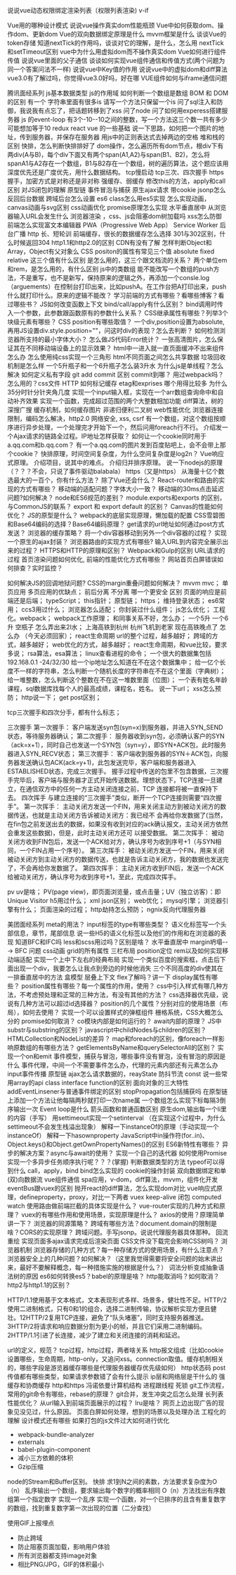 说说vue动态权限绑定渲染列表〔权限列表渲染) v-if

Vue用的哪种设计模式
说说vue操作真实dom性能瓶颈
Vue中如何获取dom、操作dom、更新dom
Vue的双向数据绑定原理是什么
mvvm框架是什么
谈谈Vue的token存储
知道nextTick的作用吗，谈谈对它的理解，是什么，怎么用
nextTick和setTimeout区别
vue中为什么用虚拟dom而不操作真实dom
Vue如何进行组件传值
说说vue里面的父子通信
谈谈如何实现vue组件通信和传值方式(两个问题为同一个答案问法不一样)
说说vue中Key值的作用
说说vue中的虚拟dom和diff算法
vue3.0有了解过吗，你觉得vue3.0好吗，好在哪
VUE组件如何与iframe通信问题


腾讯面经系列
js基本数据类型 
js的作用域
如何判断一个数组是数组
BOM 和 DOM的区别
有一个 字符串里面有很多is 请写一个方法只保留一个is
问了sql注入和防御，我说我有点忘了，把话题转移到了xss
问了node 问了如何用experess搭建服务器
js 的event-loop
有3个-10--10之间的整数，写一个方法这三个数一共有多少可能想加等于10
redux
react vue 的一些基础
说一下思路，如何把一个图片的地址，传到服务器，并保存在服务器
用js中的正则表达式去掉两边的空格
堆和栈的区别
快排，怎么判断快排排好了
dom操作，怎么遍历所有dom节点，根div下有两div(A与B)，每个div下面又有两个span(A1,A2)与span(B1、B2)，怎么将spanA1与A2存在一个数组，B1与B2存在一个数组，树的遍历算法，这个题应该用深度优先还是广度优先，用什么数据结构。
tcp慢启动
tcp三次、四次握手
https握手，加密方式是对称还是非对称
强缓存、弱缓存
修改this的方法，apply和call区别
对JS闭包的理解
原型链
事件冒泡与捕获
原生ajax请求 带cookie
jsonp怎么反回后台数据
跨域后台怎么设置
es6 class怎么用es5实现
怎么实现动画，canvas动画与svg区别
css动画优化
promise原理怎么实现
水平垂直居中
从浏览器输入URL会发生什么
浏览器渲染 ，css、js会阻塞dom树加载吗
xss怎么防御
前端怎么实现富文本编辑器
PWA（Progressive Web App）
Service Worker
后台广播
http 长、短轮训
前端缓存，很长的数据缓存怎么选择
301与302区别，什么时候返回304
http1.1和http2.0的区别
CDN有没有了解
怎样判断Object和Array，Object有父对象么
CSS positon的属性有常见三个值 absolute fixed relative 这三个值有什么区别 是怎么用的，这三个跟文档流的关系？
两个单位em和rem，是怎么用的，有什么区别
js中的类数组
能不能改写一个数组的push方法，不是重写，也不是新写，保持原来的逻辑之外，再添加一个consle.log（arguements）在控制台打印出来，比如pushA。在工作台把A打印出来，push什么就打印什么。原来的逻辑不能改？
学习前端的方式有哪些？看哪些博客？看过哪些书？
JS如何改变函数上下文
bind/call/apply有什么区别？
bind调用时传入一个参数，此参数跟函数原有的参数什么关系？
CSS继承属性有哪些？列举3个
块级元素有哪些？
CSS position有哪些取值？
一个div,position设置为absolute,再用JS设置div.style.position=""，问这时div的表现？怎么去判断？
如何检测浏览器所支持的最小字体大小？
怎么做JS代码Error统计？
一张高清图片，怎么保证其在不同移动端设备上的显示效果？
html中一进入就一直页面缓冲不出来组件怎么办
怎么使用纯css实现一个三角形
html不同页面之间怎么共享数据
垃圾回收机制是怎么样
一个5升瓶子和一个6升瓶子怎么装3升水
为什么js是单线程？怎么解决
如何定义私有字段
git add commit 区别 commit到哪？
用过webpack吗？怎么用的？css文件
HTTP 如何标记缓存
etag和exprises 哪个用得比较多 为什么
35分时针分针夹角几度
实现一个input输入框，实现在一个arr数组查询命中和自动补齐效果
实现一个函数，完成超过范围的两个大整数相加功能
diff算法，树的深搜广搜
缓存机制，如何缓存图片
非递归便利二叉树
web性能优化
浏览器连接限制，编码怎么解决，http2.0
网络安全, xss, csrf
有一个数组，对这个数组按顺序进行异步处理，一个处理完才开始下一个，然后问用foreach行不行。
介绍发一个Ajax请求的链路全过程。IP地址怎样获取？
如何让一个cookie同时用于a.qq.com和b.qq.com？
有一个a.qq.com的图片发到百度贴吧上，会不会带上那个cookie？
快排原理，时间空间复杂度，为什么空间复杂度是log2n？
Vue响应式原理。
介绍项目，说其中的难点。
介绍归并排序原理。
说一下nodejs的原理（？？？不会，只说了事件驱动balabala）
https（又是https）
从海量十亿个数选最大的一百个，你有什么方法？
除了Vue还会什么？
React-router和路由的实现的方式有哪些？
移动端的适配问题？字体大小一致？
移动端的30ms点击延迟问题?如何解决？
node和ES6规范的差别？
module.exports和exports 的区别，与CommonJS的联系？
export 和 export default 的区别？
Canvas的性能如何优化？
JS的原型是什么？
webpack的底层实现原理，懒加载的配置
CSS雪碧图和Base64编码的选择？Base64编码原理？
get请求的url地址如何通过post方式发送？
浏览器的缓存策略？
将一个div容器移动到另外一个div容器的过程？
实现一个原生的ajax封装？
浏览器路由的实现方式有哪些?
输入URL到内容完全展示出来的过程？
HTTPS和HTTP的原理和区别？
Webpack和Gulp的区别
URL请求的过程
首页渲染问题如何优化, 前端的性能优化方式有哪些？
网站首页白屏错误如何排查？实时监控？


如何解决JS的回调地狱问题?
CSS的margin重叠问题如何解决？
mvvm mvc；
单页应用 多页应用的优缺点；
前后分离 不分离 哪一个更安全 区别 页面的响应是前端还是后端；
typeScript；
this指针；
原型链；
https；
维持登录状态；
es6常用；
ccs3用过什么；
浏览器怎么适配；
你封装过什么组件；
js怎么优化；
工程化。webpack；
webpack工作原理；
和同事关系不好，怎么办；
一个5升 一个6升 空瓶子 怎么弄出来2l水；
上海高铁到杭州 杭州飞机到老家 现在高铁晚点了 怎么办 （今天必须回家）；
react生命周期
url的整个过程，越多越好；
跨域的方式，越多越好；
web优化的方式，越多越好；
react生命周期，和vue比较，要求多说；
rsa算法，esa算法；
linux查看进程的命令；
一个很大的数据集包括192.168.0.1 -24/32/30 给一个ip地址怎么知道在不在这个数据集中；
给一亿个长度不一样的字符串，怎么判断一个随机长度的字符串在不在这个里面（字典树）；
给一堆整数，怎么判断这个整数在不在这一堆数里面（位图）；
一个表有姓名年龄课程，sql数据库找每个人的最高成绩，课程名，姓名。
说一下url；
xss怎么预防；
http说一下；
get post区别；

tcp三次握手和四次分手，都有什么标志；

三次握手
第一次握手： 客户端发送syn包(syn=x)到服务器，并进入SYN_SEND状态，等待服务器确认；
第二次握手： 服务器收到syn包，必须确认客户的SYN（ack=x+1），同时自己也发送一个SYN包（syn=y），即SYN+ACK包，此时服务器进入SYN_RECV状态；
第三次握手： 客户端收到服务器的SYN＋ACK包，向服务器发送确认包ACK(ack=y+1)，此包发送完毕，客户端和服务器进入ESTABLISHED状态，完成三次握手。
握手过程中传送的包里不包含数据，三次握手完毕后，客户端与服务器才正式开始传送数据。理想状态下，TCP连接一旦建立，在通信双方中的任何一方主动关闭连接之前，TCP 连接都将被一直保持下去。
四次挥手
与建立连接的“三次握手”类似，断开一个TCP连接则需要“四次握手”。
第一次挥手： 主动关闭方发送一个FIN，用来关闭主动方到被动关闭方的数据传送，也就是主动关闭方告诉被动关闭方：我已经不 会再给你发数据了(当然，在fin包之前发送出去的数据，如果没有收到对应的ack确认报文，主动关闭方依然会重发这些数据)，但是，此时主动关闭方还可 以接受数据。
第二次挥手： 被动关闭方收到FIN包后，发送一个ACK给对方，确认序号为收到序号+1（与SYN相同，一个FIN占用一个序号）。
第三次挥手： 被动关闭方发送一个FIN，用来关闭被动关闭方到主动关闭方的数据传送，也就是告诉主动关闭方，我的数据也发送完了，不会再给你发数据了。
第四次挥手： 主动关闭方收到FIN后，发送一个ACK给被动关闭方，确认序号为收到序号+1，至此，完成四次挥手。



pv uv是啥；
PV(page view)，即页面浏览量，或点击量；UV（独立访客）：即Unique Visitor
h5用过什么；
xml json区别；
web优化；
mysql引擎；
浏览器引擎有什么；
页面渲染的过程；
http劫持怎么预防；
ngnix反向代理服务器

美团面经系列
meta的用法？
input标签的type有哪些类型？
语义化标签写一个头部信息，章节，尾部信息
说一些H5的语义化标签以及他们的作用和在浏览器的表现
知道BFC和IFC吗
less和scss用过吗？区别是啥？
水平垂直居中
margin坍塌---> BFC 问题
css动画
grid的所有属性
三栏布局
position定位
rem以及如何实现移动端适配
实现一个上中下左右的经典布局
实现一个类似百度的搜索框，点击后下面出现一个div，我要怎么让我点到旁边的时候他消失
三个不同高度的div使其在一排垂直居中的方法
盒模型
层叠上下文
flex了解吗？讲一下
display属性有哪些？
position属性有哪些？每一个属性的作用，使用？
css中引入样式有哪几种方法，不考虑预处理和正常的三种方法，有没有其他的方法？
css选择器优先级，说说有几种方法可以超过id选择器？
position的几个属性？分别对应的使用场景（布局），如何去使用？
实现一个可以设置样式的弹框组件
栅格系统，CSS大概怎么分的
promise如何取消？
co模块内部是如何运行的？
await内部的原理？
JS中substr与substring的区别？
javascript中childNodes与children的区别？
HTMLCollection和NodeList的差异？
map和foreach的区别，像foreach一样影响原数组的有哪些方法？
getElementsByName和querySelectorAll的区别？
实现一个on和emit
事件模型，捕获与冒泡，哪些事件没有冒泡，没有冒泡的原因是什么
事件代理，中间一个不需要事件怎么办，代理的元素内部还有元素怎么办
input事件传播
原型链
ajax怎么请求数据的，reayState
防抖节流
const
说一些常用array的api
class interface function的区别
面向对象的三大特性
addEventLinsener与普通事件绑定的区别
stopPropagation包括捕获吗
在原型链上添加一个方法让他每隔两秒就打印一次name属
一个数组怎么实现下标每隔3倒序输出一次
Event loop是什么
箭头函数和普通函数区别
原生dom,输出每一个li里的内容（手写）
用settimeout实现一个setinterval （在实现这个过程中，为什么settimeout不会发生栈溢出现象）
解释一下instanceOf的原理（手动实现一个instanceOf）
解释一下hasownproperty
JavaScript中in操作符(for..in)、Object.keys()和Object.getOwnPropertyNames()的区别
ES6新特性有哪些？
异步的解决方案？async与await的使用？
实现一个自己的迭代器
如何使用Promise实现一个多异步任务顺序执行呢？？？(掌握)
判断数据类型的方法
typeof可以得到什么
call，apply，bind bind怎么实现的
cookie的操作封装
双向数据绑定和单(双)向数据流
vue组件通信
spa应用，v-dom，diff算法，mvvm，组件化开发
eventBus跟vuex的区别
抛开react的diff算法，怎么实现dom对比
vue响应式原理，defineproperty，proxy，对比一下两者
vuex
keep-alive
闭包
computed watch
使用路由做前端拦截的具体实现是什么？
vue-router实现的几种方式和原理？
vuex的有哪些作用和使用场景，实现原理是什么？
axios的使用？原理简单讲一下？
浏览器的同源策略？
跨域有哪些方法？document.domain的限制是啥？CORS的实现原理？
跨域问题。手写jsonp。说说代理服务器具体那种。
回流重绘
实现页面多ajax请求完成后渲染页面
CSS文件没下载完会影响CSS树吗？
浏览器机制
浏览器存储的几种方式？每一种存储方式的使用场景，有什么注意点？
浏览器安全上的几种问题？如何解决？（这里我觉得需要将安全问题的始末讲出来，最好不要解释概念，每一种措施实施的根据是什么？）
词法分析变成抽象语法树的原因
es6如何转换es5？babel的原理是啥？
http能取消吗？如何取消？
http2与http1.1的区别？

HTTP/1.1使用基于文本格式，文本表现形式多样、场景多，健壮性不足。HTTP/2使用二进制格式，只有0和1的组合，选择二进制传输，协议解析实现方便且健壮。12HTTP/2复用TCP连接，避免了“队头堵塞”，同时支持服务器推送。3HTTP/2将请求和响应数据分割为更小的帧，并且它们采用二进制编码。2HTTP/1.1引进了长连接，减少了建立和关闭连接的消耗和延迟。

url的定义，规范？
tcp过程，http过程，两者啥关系
http报文组成（比如cookie设置哪些，生命周期，http-only，又追问xss。connection取值。缓存机制相关的，哪些字段是游览器缓存哪些是代理服务器缓存优先级如何）
http状态码
post传值都有哪些类型，如果请求参数错了会有什么提示
ip层和网络层是干什么的
强缓存和协商缓存
http和https
冯诺依曼计算机结构
进程跟线程
死锁
git工作流程，常用的git命令有哪些，rebase的原理？
git合并，发生冲突之后怎么处理
长列表性能优化？
从url输入到前端页面展示的过程？
lru是啥？
网页上边出现广告的现象见没见过，什么原因。
页面白屏如何处理，想到的场景以及处理办法
工程化的理解
设计模式还有哪些
如果打包的js文件过大如何进行优化

- webpack-bundle-analyzer
- externals
- babel-plugin-component
- 减小三方依赖的体积
- Gzip压缩

node的Stream和Buffer区别。
快排
求1到N之间的素数，方法要求复杂度为O（n）
乱序输出一个数组，要求输出每个数字的概率相同
O（n）方法找出有序数组第一个指定数字
实现一个乱序
实现一个函数，对一个已排序的且含有重复数字的数组，找到重复数字第一次出现的位置（二分查找）

使用GIF上报埋点

- 防止跨域
- 防止阻塞页面加载，影响用户体验
- 所有浏览器都支持image对象
- 相比PNG/JPG，GIF的体积最小

